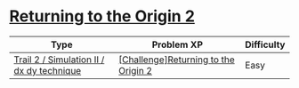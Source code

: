 # [Returning to the Origin 2](https://www.codetree.ai/trails/complete/curated-cards/challenge-come-back-2)

|Type|Problem XP|Difficulty|
|---|---|---|
|[Trail 2 / Simulation II / dx dy technique](https://www.codetree.ai/trail-info/novice-mid/)|[[Challenge]Returning to the Origin 2](https://www.codetree.ai/trails/complete/curated-cards/challenge-come-back-2/)|Easy|

